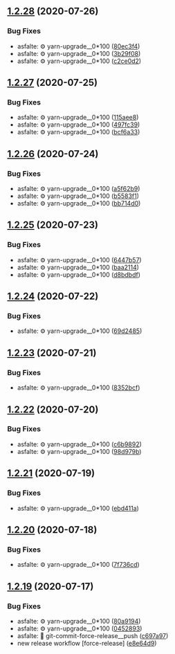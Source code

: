 ## [1.2.28](https://github.com/bamdadsabbagh/stylelint-config/compare/v1.2.27...v1.2.28) (2020-07-26)


### Bug Fixes

* asfalte: ⚙️ yarn-upgrade__0*100 ([80ec3f4](https://github.com/bamdadsabbagh/stylelint-config/commit/80ec3f4ec8df4279d73d2803ad6f9796b7e3bd2c))
* asfalte: ⚙️ yarn-upgrade__0*100 ([3b29f08](https://github.com/bamdadsabbagh/stylelint-config/commit/3b29f0841df8cd26f2376f358fb2e285507d3e08))
* asfalte: ⚙️ yarn-upgrade__0*100 ([c2ce0d2](https://github.com/bamdadsabbagh/stylelint-config/commit/c2ce0d29ffa1e13ad04e2f80223a9125bc98b2c1))

## [1.2.27](https://github.com/bamdadsabbagh/stylelint-config/compare/v1.2.26...v1.2.27) (2020-07-25)


### Bug Fixes

* asfalte: ⚙️ yarn-upgrade__0*100 ([115aee8](https://github.com/bamdadsabbagh/stylelint-config/commit/115aee838a886164b74db7768e22c1fb0bd37a45))
* asfalte: ⚙️ yarn-upgrade__0*100 ([497fc39](https://github.com/bamdadsabbagh/stylelint-config/commit/497fc396dd22ab6800ae26e0af1701137d1fd465))
* asfalte: ⚙️ yarn-upgrade__0*100 ([bcf6a33](https://github.com/bamdadsabbagh/stylelint-config/commit/bcf6a333664494bafd7576599de4b356d7207ac6))

## [1.2.26](https://github.com/bamdadsabbagh/stylelint-config/compare/v1.2.25...v1.2.26) (2020-07-24)


### Bug Fixes

* asfalte: ⚙️ yarn-upgrade__0*100 ([a5f62b9](https://github.com/bamdadsabbagh/stylelint-config/commit/a5f62b99cab547125ae5ba6bb271f49486ca20d5))
* asfalte: ⚙️ yarn-upgrade__0*100 ([b5583f1](https://github.com/bamdadsabbagh/stylelint-config/commit/b5583f10f4f2a040fadea0c57443f14ad9c01a0b))
* asfalte: ⚙️ yarn-upgrade__0*100 ([bb714d0](https://github.com/bamdadsabbagh/stylelint-config/commit/bb714d06181bf284e35854738174ea6cccd60a99))

## [1.2.25](https://github.com/bamdadsabbagh/stylelint-config/compare/v1.2.24...v1.2.25) (2020-07-23)


### Bug Fixes

* asfalte: ⚙️ yarn-upgrade__0*100 ([6447b57](https://github.com/bamdadsabbagh/stylelint-config/commit/6447b579a3a4bfae384267edffe21577ce87dc8b))
* asfalte: ⚙️ yarn-upgrade__0*100 ([baa2114](https://github.com/bamdadsabbagh/stylelint-config/commit/baa211468bcc05f7e902b041e1c739cf64ee5b41))
* asfalte: ⚙️ yarn-upgrade__0*100 ([d8bdbdf](https://github.com/bamdadsabbagh/stylelint-config/commit/d8bdbdf63a99b6da7e4c348df0aedb16cce10ff0))

## [1.2.24](https://github.com/bamdadsabbagh/stylelint-config/compare/v1.2.23...v1.2.24) (2020-07-22)


### Bug Fixes

* asfalte: ⚙️ yarn-upgrade__0*100 ([69d2485](https://github.com/bamdadsabbagh/stylelint-config/commit/69d24859a4363727a4cbed66f93109638fbdbd24))

## [1.2.23](https://github.com/bamdadsabbagh/stylelint-config/compare/v1.2.22...v1.2.23) (2020-07-21)


### Bug Fixes

* asfalte: ⚙️ yarn-upgrade__0*100 ([8352bcf](https://github.com/bamdadsabbagh/stylelint-config/commit/8352bcf15b44376c8068a8de8d3ceebdbf5e269a))

## [1.2.22](https://github.com/bamdadsabbagh/stylelint-config/compare/v1.2.21...v1.2.22) (2020-07-20)


### Bug Fixes

* asfalte: ⚙️ yarn-upgrade__0*100 ([c6b9892](https://github.com/bamdadsabbagh/stylelint-config/commit/c6b989206a031360f5447778985698ecb4bfdfaf))
* asfalte: ⚙️ yarn-upgrade__0*100 ([98d979b](https://github.com/bamdadsabbagh/stylelint-config/commit/98d979bd13e5459ef59bbfdadc26d94428a2c840))

## [1.2.21](https://github.com/bamdadsabbagh/stylelint-config/compare/v1.2.20...v1.2.21) (2020-07-19)


### Bug Fixes

* asfalte: ⚙️ yarn-upgrade__0*100 ([ebd411a](https://github.com/bamdadsabbagh/stylelint-config/commit/ebd411a618a945daa4a00db10cfa4f519ca10702))

## [1.2.20](https://github.com/bamdadsabbagh/stylelint-config/compare/v1.2.19...v1.2.20) (2020-07-18)


### Bug Fixes

* asfalte: ⚙️ yarn-upgrade__0*100 ([7f736cd](https://github.com/bamdadsabbagh/stylelint-config/commit/7f736cd86b84492986b096e0d86c18fc1bb79abd))

## [1.2.19](https://github.com/bamdadsabbagh/stylelint-config/compare/v1.2.18...v1.2.19) (2020-07-17)


### Bug Fixes

* asfalte: ⚙️ yarn-upgrade__0*100 ([80a9194](https://github.com/bamdadsabbagh/stylelint-config/commit/80a919430581ece6a8b2fdef72940db2af52aa56))
* asfalte: ⚙️ yarn-upgrade__0*100 ([0452893](https://github.com/bamdadsabbagh/stylelint-config/commit/04528932b8ebf9679daf38d463d71a475230b591))
* asfalte: 🔨 git-commit-force-release__push ([c697a97](https://github.com/bamdadsabbagh/stylelint-config/commit/c697a97278712a9730ee6236e3e5a19783c81a71))
* new release workflow [force-release] ([e8e64d9](https://github.com/bamdadsabbagh/stylelint-config/commit/e8e64d96114ae146b33bf25d1a47a56c48430f8e))
